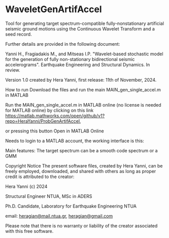 # WaveletGenArtifAccel

Tool for generating target spectrum-compatible fully-nonstationary artificial seismic ground motions using the Continuous Wavelet Transform and a seed record. 

Further details are provided in the following document:

Yanni H., Fragiadakis M., and Mitseas I.P. 
"Wavelet-based stochastic model for the generation of fully non-stationary bidirectional seismic accelerograms". 
Earthquake Engineering and Structural Dynamics. In review.

Version 1.0 created by Hera Yanni, first release: 11th of November, 2024.

How to run
Download the files and run the main MAIN_gen_single_accel.m in MATLAB

Run the MAIN_gen_single_accel.m in MATLAB online (no license is needed for MATLAB online) by clicking on this link https://matlab.mathworks.com/open/github/v1?repo=HeraYanni/ProbGenArtifAccel,

or pressing this button Open in MATLAB Online

Needs to login to a MATLAB account, the working interface is this:



Main features:
The target spectrum can be a smooth code spectrum or a GMM

Copyright Notice
The present software files, created by Hera Yanni, can be freely employed, downloaded, and shared with others as long as proper credit is attributed to the creator:

Hera Yanni (c) 2024

Structural Engineer NTUA, MSc in ADERS

Ph.D. Candidate, Laboratory for Earthquake Engineering NTUA

email: heragian@mail.ntua.gr, heragian@gmail.com

Please note that there is no warranty or liability of the creator associated with this free software.
